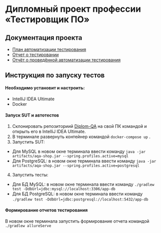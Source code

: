 # Дипломный проект профессии «Тестировщик ПО»

## Документация проекта

* [План автоматизации тестирования](https://github.com/BirrTaty/Diplom-QA/blob/master/docs/Plan.md)
* [Отчет о тестировании](https://github.com/BirrTaty/Diplom-QA/blob/master/docs/Report.md)
* [Отчёт о проведённой автоматизации тестирования]()

## Инструкция по запуску тестов
#### Необходимо установит и настроить: 
* IntelliJ IDEA Ultimate
* Docker

#### Запуск SUT и автотестов

1. Склонировать репозиториий [Diplom-QA](https://github.com/BirrTaty/Diplom-QA) на свой ПК командой и открыть его в IntelliJ IDEA Ultimate.
2. В терминале развернуть контейнер командой `docker-compose up` . 
3. Запустить SUT:
 + Для MySQL в новом окне терминала ввести команду `java -jar artifacts/aqa-shop.jar --spring.profiles.active=mysql`
 + Для PostgreSQL: в новом окне терминала ввести команду `java -jar artifacts/aqa-shop.jar --spring.profiles.active=postgresql`
4. Запустить тесты:
 + Для БД MySQL: в новом окне терминала ввести команду `./gradlew test -DdbUrl=jdbc:mysql://localhost:3306/app-db`
 + Для БД PostgreSQL: в новом окне терминала ввести команду `./gradlew test -DdbUrl=jdbc:postgresql://localhost:5432/app-db`

#### Формирование отчетов тестирования
В новом окне терминала запустить формирование отчета командой `./gradlew allureServe`

